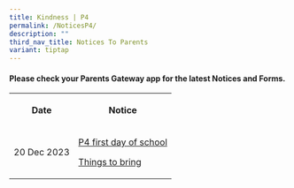 ```yaml
---
title: Kindness | P4
permalink: /NoticesP4/
description: ""
third_nav_title: Notices To Parents
variant: tiptap
---
```

<h4>Please check your <strong>Parents Gateway</strong> app for the latest Notices and Forms.</h4><table><tbody><tr><th rowspan="1" colspan="1"><p>Date</p></th><th rowspan="1" colspan="1"><p>Notice</p></th></tr><tr><td rowspan="1" colspan="1"><p>20 Dec 2023</p></td><td rowspan="1" colspan="1"><p><a href="/files/Letter to parents/Term 1/005_For_P4_first_day_of_school.pdf" rel="noopener noreferrer nofollow" target="_blank">P4 first day of school</a></p><p><a href="/files/Letter to parents/Term 1/002a_P2_P6_Things_to_bring_2024.pdf" rel="noopener noreferrer nofollow" target="_blank">Things to bring</a></p></td></tr></tbody></table><p></p>